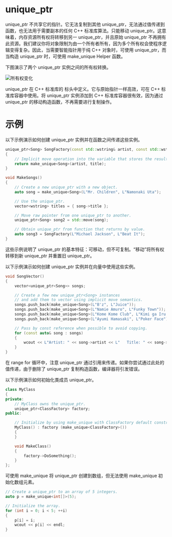 # unique_ptr

unique_ptr 不共享它的指针。它无法复制到其他 unique_ptr，无法通过值传递到函数，也无法用于需要副本的任何 C++ 标准库算法。只能移动 unique_ptr。这意味着，内存资源所有权将转移到另一 unique_ptr，并且原始 unique_ptr 不再拥有此资源。我们建议你将对象限制为由一个所有者所有，因为多个所有权会使程序逻辑变得复杂。因此，当需要智能指针用于纯 C++ 对象时，可使用 unique_ptr，而当构造 unique_ptr 时，可使用 make_unique Helper 函数。

下图演示了两个 unique_ptr 实例之间的所有权转换。

![所有权变化](https://learn.microsoft.com/zh-cn/cpp/cpp/media/unique_ptr.png?view=msvc-170)

unique_ptr 在 C++ 标准库的 <memory> 标头中定义。它与原始指针一样高效，可在 C++ 标准库容器中使用。将 unique_ptr 实例添加到 C++ 标准库容器很有效，因为通过 unique_ptr 的移动构造函数，不再需要进行复制操作。

# 示例

以下示例演示如何创建 unique_ptr 实例并在函数之间传递这些实例。

```cpp
unique_ptr<Song> SongFactory(const std::wstring& artist, const std::wstring& title)
{
    // Implicit move operation into the variable that stores the result.
    return make_unique<Song>(artist, title);
}

void MakeSongs()
{
    // Create a new unique_ptr with a new object.
    auto song = make_unique<Song>(L"Mr. Children", L"Namonaki Uta");

    // Use the unique_ptr.
    vector<wstring> titles = { song->title };

    // Move raw pointer from one unique_ptr to another.
    unique_ptr<Song> song2 = std::move(song);

    // Obtain unique_ptr from function that returns by value.
    auto song3 = SongFactory(L"Michael Jackson", L"Beat It");
}
```

这些示例说明了 unique_ptr 的基本特征：可移动，但不可复制。“移动”将所有权转移到新 unique_ptr 并重置旧 unique_ptr。

以下示例演示如何创建 unique_ptr 实例并在向量中使用这些实例。

```cpp
void SongVector()
{
    vector<unique_ptr<Song>> songs;

    // Create a few new unique_ptr<Song> instances
    // and add them to vector using implicit move semantics.
    songs.push_back(make_unique<Song>(L"B'z", L"Juice"));
    songs.push_back(make_unique<Song>(L"Namie Amuro", L"Funky Town"));
    songs.push_back(make_unique<Song>(L"Kome Kome Club", L"Kimi ga Iru Dake de"));
    songs.push_back(make_unique<Song>(L"Ayumi Hamasaki", L"Poker Face"));

    // Pass by const reference when possible to avoid copying.
    for (const auto& song : songs)
    {
        wcout << L"Artist: " << song->artist << L"   Title: " << song->title << endl;
    }
}
```

在 range for 循环中，注意 unique_ptr 通过引用来传递。如果你尝试通过此处的值传递，由于删除了 unique_ptr 复制构造函数，编译器将引发错误。

以下示例演示如何初始化类成员 unique_ptr。

```cpp
class MyClass
{
private:
    // MyClass owns the unique_ptr.
    unique_ptr<ClassFactory> factory;
public:

    // Initialize by using make_unique with ClassFactory default constructor.
    MyClass() : factory (make_unique<ClassFactory>())
    {
    }

    void MakeClass()
    {
        factory->DoSomething();
    }
};
```

可使用 make_unique 将 unique_ptr 创建到数组，但无法使用 make_unique 初始化数组元素。

```cpp
// Create a unique_ptr to an array of 5 integers.
auto p = make_unique<int[]>(5);

// Initialize the array.
for (int i = 0; i < 5; ++i)
{
    p[i] = i;
    wcout << p[i] << endl;
}
```
